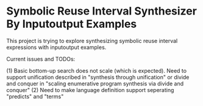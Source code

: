 # Symbolic Reuse Interval Synthesizer By Inputoutput Examples

This project is trying to explore synthesizing symbolic reuse interval expressions with inputoutput examples.

Current issues and TODOs:

(1) Basic bottom-up search does not scale (which is expected). Need to support unification described in "synthesis through unification" or divide and conquer in "scaling enumerative program synthesis via divide and conquer"
(2) Need to make language definition support seperating "predicts" and "terms"
